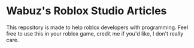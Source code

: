 # Wabuz's Roblox Studio Articles

This repository is made to help roblox developers with programming.
Feel free to use this in your roblox game, credit me if you'd like, I don't really care.

